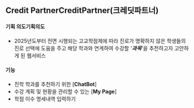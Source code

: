 ## Credit PartnerCreditPartner(크레딧파트너)

#### 기획 의도기획의도
- 2025년도부터 전면 시행되는 고교학점제에 따라 진로가 명확하지 않은 학생들의 진로 선택에 도움을 주고 해당 학과와 연계하여 수강할 '***과목***'을 추천하고자 고안하게 된 웹서비스

#### 기능
- 진학 학과를 추천하기 위한 [**ChatBot**]
- 수강 계획 및 현황을 관리할 수 있는 [**My Page**]
- 학점 이수 명세내역 입력하기
